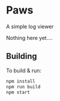 # Paws
A simple log viewer

Nothing here yet....

## Building
To build & run:

```bash
npm install
npm run build
npm start
```
